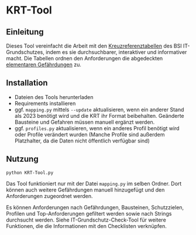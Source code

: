 # KRT-Tool

## Einleitung
Dieses Tool vereinfacht die Arbeit mit den [Kreuzreferenztabellen](https://www.bsi.bund.de/SharedDocs/Downloads/DE/BSI/Grundschutz/IT-GS-Kompendium/krt2023_Excel.html) des BSI IT-Grundschutzes, indem es sie durchsuchbarer, interaktiver und informativer macht. Die Tabellen ordnen den Anforderungen die abgedeckten [elementaren Gefährdungen](https://www.bsi.bund.de/DE/Themen/Unternehmen-und-Organisationen/Standards-und-Zertifizierung/IT-Grundschutz/IT-Grundschutz-Kompendium/Elementare-Gefaehrdungen/elementare_gefaehrdungen.html) zu. 

## Installation
- Dateien des Tools herunterladen
- Requirements installieren 
- ggf. ```mapping.py``` mittels ```--update``` aktualisieren, wenn ein anderer Stand als 2023 benötigt wird und die KRT ihr Format beibehalten. Geänderte Bausteine und Gefahren müssen manuell ergänzt werden.
- ggf. ```profiles.py``` aktualisieren, wenn ein anderes Profil benötigt wird oder Profile verändert wurden (Manche Profile sind außerdem Platzhalter, da die Daten nicht öffentlich verfügbar sind)


## Nutzung
```python KRT-Tool.py```

Das Tool funktioniert nur mit der Datei ```mapping.py``` im selben Ordner. Dort können auch weitere Gefährdungen manuell hinzugefügt und den Anforderungen zugeordnet werden.

Es können Anforderungen nach Gefährdungen, Bausteinen, Schutzzielen, Profilen und Top-Anforderungen gefiltert werden sowie nach Strings durchsucht werden.
Siehe IT-Grundschutz-Check-Tool für weitere Funktionen, die die Informationen mit den Checklisten verknüpfen.